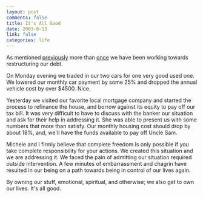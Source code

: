 ```yaml
--- 
layout: post
comments: false
title: It's All Good
date: 2003-8-13
link: false
categories: life
---
```

As mentioned <a href="http://www.zanshin.net/blogs/000248.html">previously</a> more than <a href="http://www.zanshin.net/blogs/000247.html">once</a> we have been working towards restructuring our debt.

On Monday evening we traded in our two cars for one very good used one. We lowered our monthly car payment by some 25% and dropped the annual vehicle cost by over $4500. Nice.

Yesterday we visited our favorite local mortgage company and started the process to refinance the house, and borrow against its equity to pay off our tax bill. It was very difficult to have to discuss with the banker our situation and ask for their help in addressing it. She was able to present us with some numbers that more than satisfy. Our monthly housing cost should drop by about 18%, and, we'll have the funds available to pay off Uncle Sam.

Michele and I firmly believe that complete freedom is only possible if you take complete responsibility for your actions. We created this situation and we are addressing it. We faced the pain of admitting our situation required outside intervention. A few minutes of embarrassment and chagrin have resulted in our being on a path towards being in control of our lives again.

By owning our stuff, emotional, spiritual, and otherwise; we also get to own our lives. It's all good.
